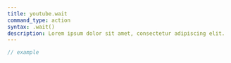 ```yaml
---
title: youtube.wait
command_type: action
syntax: .wait()
description: Lorem ipsum dolor sit amet, consectetur adipiscing elit.
---
```


```javascript
// example
```